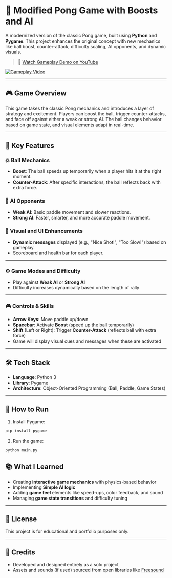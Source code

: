 # 🏓 Modified Pong Game with Boosts and AI

A modernized version of the classic Pong game, built using **Python** and **Pygame**. This project enhances the original concept with new mechanics like ball boost, counter-attack, difficulty scaling, AI opponents, and dynamic visuals.

> 🎥 [Watch Gameplay Demo on YouTube](https://youtu.be/FR86nDX2SLA)

[![Gameplay Video](https://img.youtube.com/vi/FR86nDX2SLA/0.jpg)](https://youtu.be/FR86nDX2SLA)

---

## 🎮 Game Overview

This game takes the classic Pong mechanics and introduces a layer of strategy and excitement. Players can boost the ball, trigger counter-attacks, and face off against either a weak or strong AI. The ball changes behavior based on game state, and visual elements adapt in real-time.

---

## 🧩 Key Features

### 💥 Ball Mechanics
- **Boost**: The ball speeds up temporarily when a player hits it at the right moment.
- **Counter-Attack**: After specific interactions, the ball reflects back with extra force.

### 🧠 AI Opponents
- **Weak AI**: Basic paddle movement and slower reactions.
- **Strong AI**: Faster, smarter, and more accurate paddle movement.

### 🎨 Visual and UI Enhancements
- **Dynamic messages** displayed (e.g., "Nice Shot!", "Too Slow!") based on gameplay.
- Scoreboard and health bar for each player.

---

### ⚙️ Game Modes and Difficulty

- Play against **Weak AI** or **Strong AI** 
- Difficulty increases dynamically based on the length of rally

---

### 🎮 Controls & Skills

- **Arrow Keys**: Move paddle up/down  
- **Spacebar**: Activate **Boost** (speed up the ball temporarily)  
- **Shift** (Left or Right): Trigger **Counter-Attack** (reflects ball with extra force)  
- Game will display visual cues and messages when these are activated

---

## 🛠️ Tech Stack

- **Language**: Python 3  
- **Library**: Pygame  
- **Architecture**: Object-Oriented Programming (Ball, Paddle, Game States)

---

## 🚀 How to Run

1. Install Pygame:
```bash
pip install pygame
```

2. Run the game:
```bash
python main.py
```

## 📚 What I Learned

- Creating **interactive game mechanics** with physics-based behavior  
- Implementing **Simple AI logic**
- Adding **game feel** elements like speed-ups, color feedback, and sound  
- Managing **game state transitions** and difficulty tuning  

---

## 📄 License

This project is for educational and portfolio purposes only.

---

## 🙌 Credits

- Developed and designed entirely as a solo project  
- Assets and sounds (if used) sourced from open libraries like [Freesound](https://freesound.org/)



